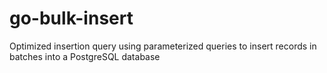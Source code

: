 # go-bulk-insert
Optimized insertion query using parameterized queries to insert records in batches into a PostgreSQL database

